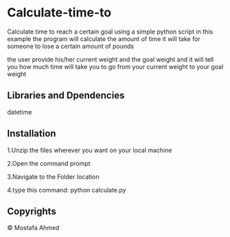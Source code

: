 # Calculate-time-to
Calculate time to reach a certain goal using a simple python script in this example the program will calculate the amount of time it will
take for someone to lose a certain amount of pounds 

the user provide his/her current weight and the goal weight and it will tell you how much time will take you to go from your current 
weight to your goal weight


## Libraries and Dpendencies
datetime


## Installation  
1.Unzip the files wherever you want on your local machine 

2.Open the command prompt

3.Navigate to the Folder location

4.type this command:
python calculate.py

## Copyrights 
© Mostafa Ahmed

